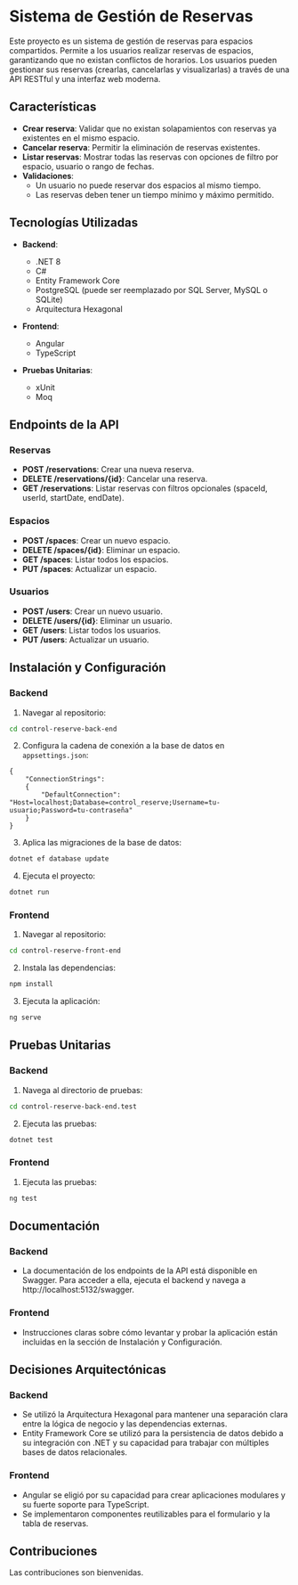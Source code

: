 # Sistema de Gestión de Reservas

Este proyecto es un sistema de gestión de reservas para espacios compartidos. Permite a los usuarios realizar reservas de espacios, garantizando que no existan conflictos de horarios. Los usuarios pueden gestionar sus reservas (crearlas, cancelarlas y visualizarlas) a través de una API RESTful y una interfaz web moderna.

## Características

- **Crear reserva**: Validar que no existan solapamientos con reservas ya existentes en el mismo espacio.
- **Cancelar reserva**: Permitir la eliminación de reservas existentes.
- **Listar reservas**: Mostrar todas las reservas con opciones de filtro por espacio, usuario o rango de fechas.
- **Validaciones**:
  - Un usuario no puede reservar dos espacios al mismo tiempo.
  - Las reservas deben tener un tiempo mínimo y máximo permitido.

## Tecnologías Utilizadas

- **Backend**:

  - .NET 8
  - C#
  - Entity Framework Core
  - PostgreSQL (puede ser reemplazado por SQL Server, MySQL o SQLite)
  - Arquitectura Hexagonal

- **Frontend**:

  - Angular
  - TypeScript

- **Pruebas Unitarias**:
  - xUnit
  - Moq

## Endpoints de la API

### Reservas

- **POST /reservations**: Crear una nueva reserva.
- **DELETE /reservations/{id}**: Cancelar una reserva.
- **GET /reservations**: Listar reservas con filtros opcionales (spaceId, userId, startDate, endDate).

### Espacios

- **POST /spaces**: Crear un nuevo espacio.
- **DELETE /spaces/{id}**: Eliminar un espacio.
- **GET /spaces**: Listar todos los espacios.
- **PUT /spaces**: Actualizar un espacio.

### Usuarios

- **POST /users**: Crear un nuevo usuario.
- **DELETE /users/{id}**: Eliminar un usuario.
- **GET /users**: Listar todos los usuarios.
- **PUT /users**: Actualizar un usuario.

## Instalación y Configuración

### Backend

1. Navegar al repositorio:

```sh
cd control-reserve-back-end
```

2. Configura la cadena de conexión a la base de datos en `appsettings.json`:

```
{
    "ConnectionStrings": 
    { 
        "DefaultConnection": "Host=localhost;Database=control_reserve;Username=tu-usuario;Password=tu-contraseña" 
    }
}
```

3. Aplica las migraciones de la base de datos:

```sh
dotnet ef database update
```

4. Ejecuta el proyecto:

```sh
dotnet run
```

### Frontend

1. Navegar al repositorio:

```sh
cd control-reserve-front-end
```

2. Instala las dependencias:

```sh
npm install
```

3. Ejecuta la aplicación:

```sh
ng serve
```

## Pruebas Unitarias

### Backend

1. Navega al directorio de pruebas:

```sh
cd control-reserve-back-end.test
```

2. Ejecuta las pruebas:

```sh
dotnet test
```

### Frontend

1. Ejecuta las pruebas:

```sh
ng test
```

## Documentación

### Backend

- La documentación de los endpoints de la API está disponible en Swagger. Para acceder a ella, ejecuta el backend y navega a http://localhost:5132/swagger.

### Frontend
- Instrucciones claras sobre cómo levantar y probar la aplicación están incluidas en la sección de Instalación y Configuración.

## Decisiones Arquitectónicas

### Backend

- Se utilizó la Arquitectura Hexagonal para mantener una separación clara entre la lógica de negocio y las dependencias externas.
- Entity Framework Core se utilizó para la persistencia de datos debido a su integración con .NET y su capacidad para trabajar con múltiples bases de datos relacionales.

### Frontend
- Angular se eligió por su capacidad para crear aplicaciones modulares y su fuerte soporte para TypeScript.
- Se implementaron componentes reutilizables para el formulario y la tabla de reservas.

## Contribuciones

Las contribuciones son bienvenidas.